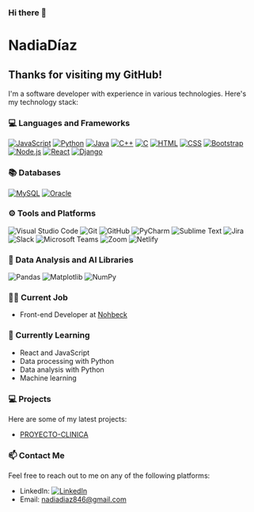 ### Hi there 👋

# NadiaDíaz

## Thanks for visiting my GitHub!

I'm a software developer with experience in various technologies. Here's my technology stack:

### 💻 Languages and Frameworks

[![JavaScript](https://img.shields.io/badge/JavaScript-yellow?style=for-the-badge&logo=javascript)](https://www.javascript.com/)
[![Python](https://img.shields.io/badge/Python-blue?style=for-the-badge&logo=python)](https://www.python.org/)
[![Java](https://img.shields.io/badge/Java-orange?style=for-the-badge&logo=java)](https://www.java.com/)
[![C++](https://img.shields.io/badge/C++-blue?style=for-the-badge&logo=c%2B%2B)](https://www.cplusplus.com/)
[![C](https://img.shields.io/badge/C-green?style=for-the-badge&logo=c)](https://www.cprogramming.com/)
[![HTML](https://img.shields.io/badge/HTML-red?style=for-the-badge&logo=html5)](https://developer.mozilla.org/en-US/docs/Web/HTML)
[![CSS](https://img.shields.io/badge/CSS-blue?style=for-the-badge&logo=css3)](https://developer.mozilla.org/en-US/docs/Web/CSS)
[![Bootstrap](https://img.shields.io/badge/Bootstrap-purple?style=for-the-badge&logo=bootstrap)](https://getbootstrap.com/)
[![Node.js](https://img.shields.io/badge/Node.js-green?style=for-the-badge&logo=node.js)](https://nodejs.org/)
[![React](https://img.shields.io/badge/React-blue?style=for-the-badge&logo=react)](https://reactjs.org/)
[![Django](https://img.shields.io/badge/Django-green?style=for-the-badge&logo=django)](https://www.djangoproject.com/)

### 📚 Databases

[![MySQL](https://img.shields.io/badge/MySQL-blue?style=for-the-badge&logo=mysql)](https://www.mysql.com/)
[![Oracle](https://img.shields.io/badge/Oracle-red?style=for-the-badge&logo=oracle)](https://www.oracle.com/database/)


### ⚙ Tools and Platforms

![Visual Studio Code](https://img.shields.io/badge/Visual%20Studio%20Code-blue?style=for-the-badge&logo=visual-studio-code)
![Git](https://img.shields.io/badge/Git-black?style=for-the-badge&logo=git)
![GitHub](https://img.shields.io/badge/GitHub-black?style=for-the-badge&logo=github)
![PyCharm](https://img.shields.io/badge/PyCharm-green?style=for-the-badge&logo=pycharm)
![Sublime Text](https://img.shields.io/badge/Sublime%20Text-orange?style=for-the-badge&logo=sublime-text)
![Jira](https://img.shields.io/badge/Jira-blue?style=for-the-badge&logo=jira)
![Slack](https://img.shields.io/badge/Slack-purple?style=for-the-badge&logo=slack)
![Microsoft Teams](https://img.shields.io/badge/Microsoft%20Teams-gray?style=for-the-badge&logo=microsoft-teams)
![Zoom](https://img.shields.io/badge/Zoom-blue?style=for-the-badge&logo=zoom)
![Netlify](https://img.shields.io/badge/Netlify-black?style=for-the-badge&logo=netlify)

### 🧠 Data Analysis and AI Libraries

![Pandas](https://img.shields.io/badge/Pandas-yellow?style=for-the-badge&logo=pandas)
![Matplotlib](https://img.shields.io/badge/Matplotlib-blue?style=for-the-badge&logo=matplotlib)
![NumPy](https://img.shields.io/badge/NumPy-blue?style=for-the-badge&logo=numpy)

### 👩‍💻 Current Job

- Front-end Developer at [Nohbeck](https://www.instagram.com/nohbek_oficial?utm_source=ig_web_button_share_sheet&igsh=ZDNlZDc0MzIxNw==)

### 🌱 Currently Learning

- React and JavaScript
- Data processing with Python
- Data analysis with Python
- Machine learning


### 💻 Projects

Here are some of my latest projects:

- [PROYECTO-CLINICA](#)

### 📫 Contact Me

Feel free to reach out to me on any of the following platforms:

- LinkedIn: [![LinkedIn](https://img.shields.io/badge/LinkedIn-blue?style=for-the-badge&logo=linkedin)](https://www.linkedin.com/in/nadia-d%C3%ADaz/)
- Email: nadiadiaz846@gmail.com

